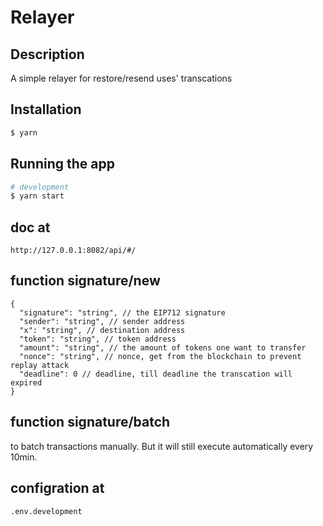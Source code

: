 # Relayer

## Description

A simple relayer for restore/resend uses' transcations

## Installation

```bash
$ yarn
```

## Running the app

```bash
# development
$ yarn start
```
## doc at
```
http://127.0.0.1:8082/api/#/
```
## function signature/new
```
{
  "signature": "string", // the EIP712 signature
  "sender": "string", // sender address
  "x": "string", // destination address
  "token": "string", // token address
  "amount": "string", // the amount of tokens one want to transfer
  "nonce": "string", // nonce, get from the blockchain to prevent replay attack
  "deadline": 0 // deadline, till deadline the transcation will expired
}
```

## function signature/batch
to batch transactions manually. But it will still execute automatically every 10min.

## configration at
```
.env.development
```